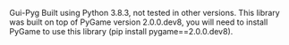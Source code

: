 Gui-Pyg
Built using Python 3.8.3, not tested in other versions.
This library was built on top of PyGame version 2.0.0.dev8, you will need to install PyGame to use this library (pip install pygame==2.0.0.dev8).
